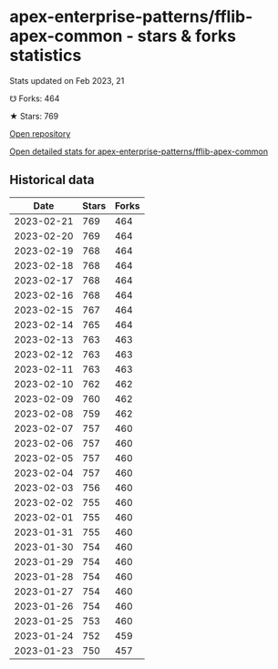 # apex-enterprise-patterns/fflib-apex-common - stars & forks statistics

Stats updated on Feb 2023, 21

☋ Forks: 464

★ Stars: 769

[Open repository](https://github.com/apex-enterprise-patterns/fflib-apex-common)

[Open detailed stats for apex-enterprise-patterns/fflib-apex-common](https://reviewgithub.com/rep/apex-enterprise-patterns/fflib-apex-common)

## Historical data
| Date | Stars | Forks |
|------|-------|-------|
| 2023-02-21 | 769 | 464 | 
| 2023-02-20 | 769 | 464 | 
| 2023-02-19 | 768 | 464 | 
| 2023-02-18 | 768 | 464 | 
| 2023-02-17 | 768 | 464 | 
| 2023-02-16 | 768 | 464 | 
| 2023-02-15 | 767 | 464 | 
| 2023-02-14 | 765 | 464 | 
| 2023-02-13 | 763 | 463 | 
| 2023-02-12 | 763 | 463 | 
| 2023-02-11 | 763 | 463 | 
| 2023-02-10 | 762 | 462 | 
| 2023-02-09 | 760 | 462 | 
| 2023-02-08 | 759 | 462 | 
| 2023-02-07 | 757 | 460 | 
| 2023-02-06 | 757 | 460 | 
| 2023-02-05 | 757 | 460 | 
| 2023-02-04 | 757 | 460 | 
| 2023-02-03 | 756 | 460 | 
| 2023-02-02 | 755 | 460 | 
| 2023-02-01 | 755 | 460 | 
| 2023-01-31 | 755 | 460 | 
| 2023-01-30 | 754 | 460 | 
| 2023-01-29 | 754 | 460 | 
| 2023-01-28 | 754 | 460 | 
| 2023-01-27 | 754 | 460 | 
| 2023-01-26 | 754 | 460 | 
| 2023-01-25 | 753 | 460 | 
| 2023-01-24 | 752 | 459 | 
| 2023-01-23 | 750 | 457 | 

